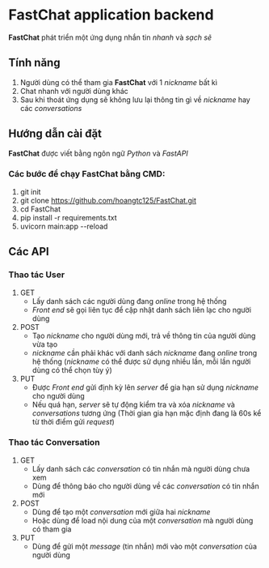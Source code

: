 # FastChat application backend
**FastChat** phát triển một ứng dụng nhắn tin *nhanh* và *sạch sẽ*
## Tính năng
1. Người dùng có thể tham gia **FastChat** với 1 *nickname* bất kì
2. Chat nhanh với người dùng khác
3. Sau khi thoát ứng dụng sẽ không lưu lại thông tin gì về *nickname* hay các *conversations*
## Hướng dẫn cài đặt
**FastChat** được viết bằng ngôn ngữ *Python* và *FastAPI*
### Các bước để chạy **FastChat** bằng CMD:
1. git init
2. git clone https://github.com/hoangtc125/FastChat.git
3. cd FastChat
4. pip install -r requirements.txt
5. uvicorn main:app --reload
## Các API
### Thao tác User
1. GET
    - Lấy danh sách các người dùng đang *online* trong hệ thống
    - *Front end* sẽ gọi liên tục để cập nhật danh sách liên lạc cho người dùng
2. POST
    - Tạo *nickname* cho người dùng mới, trả về thông tin của người dùng vừa tạo
    - *nickname* cần phải khác với danh sách *nickname* đang *online* trong hệ thống
    (*nickname* có thể được sử dụng nhiều lần, mỗi lần người dùng có thể chọn tùy ý)
3. PUT
    - Được *Front end* gửi định kỳ lên *server* để gia hạn sử dụng *nickname* cho người dùng
    - Nếu quá hạn, *server* sẽ tự động kiểm tra và xóa *nickname* và *conversations* tương ứng
    (Thời gian gia hạn mặc định đang là 60s kể từ thời điểm gửi *request*)
### Thao tác Conversation
1. GET
    - Lấy danh sách các *conversation* có tin nhắn mà người dùng chưa xem 
    - Dùng để thông báo cho người dùng về các *conversation* có tin nhắn mới
2. POST
    - Dùng để tạo một *conversation* mới giữa hai *nickname*
    - Hoặc dùng để load nội dung của một *conversation* mà người dùng có tham gia
3. PUT
    - Dùng để gửi một *message* (tin nhắn) mới vào một *conversation* của người dùng
